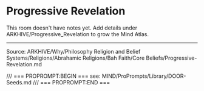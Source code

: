 # Progressive Revelation

This room doesn't have notes yet. Add details under ARKHIVE/Progressive_Revelation to grow the Mind Atlas.

---
Source: ARKHIVE/Why/Philosophy Religion and Belief Systems/Religions/Abrahamic Religions/Bah Faith/Core Beliefs/Progressive-Revelation.md

/// === PROPROMPT:BEGIN ===
see: MIND/ProPrompts/Library/DOOR-Seeds.md
/// === PROPROMPT:END ===
